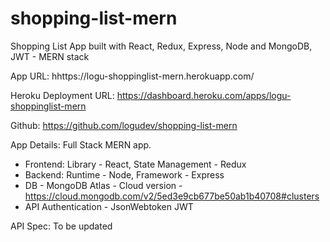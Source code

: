 # shopping-list-mern
Shopping List App built with React, Redux, Express, Node and MongoDB, JWT - MERN stack

App URL:
hhttps://logu-shoppinglist-mern.herokuapp.com/

Heroku Deployment URL:
https://dashboard.heroku.com/apps/logu-shoppinglist-mern

Github:
https://github.com/logudev/shopping-list-mern

App Details:
Full Stack MERN app.
* Frontend: Library - React, State Management - Redux
* Backend: Runtime - Node, Framework - Express
* DB - MongoDB Atlas - Cloud version - https://cloud.mongodb.com/v2/5ed3e9cb677be50ab1b40708#clusters
* API Authentication - JsonWebtoken JWT

API Spec: To be updated

